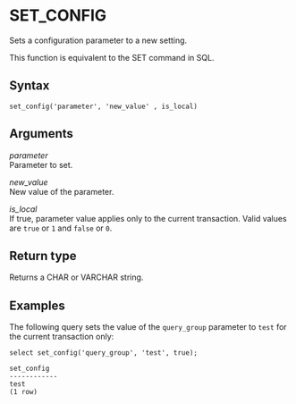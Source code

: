 # SET\_CONFIG<a name="r_SET_CONFIG"></a>

Sets a configuration parameter to a new setting\.

 This function is equivalent to the SET command in SQL\.

## Syntax<a name="r_SET_CONFIG-synopsis"></a>

```
set_config('parameter', 'new_value' , is_local)
```

## Arguments<a name="r_SET_CONFIG-parameters"></a>

 *parameter*   
Parameter to set\.

 *new\_value*   
New value of the parameter\.

 *is\_local*   
If true, parameter value applies only to the current transaction\. Valid values are `true` or `1` and `false` or `0`\. 

## Return type<a name="r_SET_CONFIG-return-type"></a>

Returns a CHAR or VARCHAR string\.

## Examples<a name="r_SET_CONFIG-examples"></a>

The following query sets the value of the `query_group` parameter to `test` for the current transaction only: 

```
select set_config('query_group', 'test', true);

set_config
------------
test
(1 row)
```